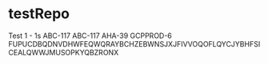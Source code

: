 # testRepo

Test 1 - 1s
ABC-117
ABC-117
AHA-39
GCPPROD-6
FUPUCDBQDNVDHWFEQWQRAYBCHZEBWNSJXJFIVVOQOFLQYCJYBHFSICEALQWWJMUSOPKYQBZRONX